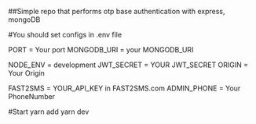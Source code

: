 ##Simple repo that performs otp base authentication with express, mongoDB

#You should set configs in .env file

PORT = Your port
MONGODB_URI = your MONGODB_URI

NODE_ENV = development
JWT_SECRET = YOUR JWT_SECRET
ORIGIN = Your Origin

FAST2SMS = YOUR_API_KEY in FAST2SMS.com
ADMIN_PHONE = Your PhoneNumber

#Start
yarn add
yarn dev




